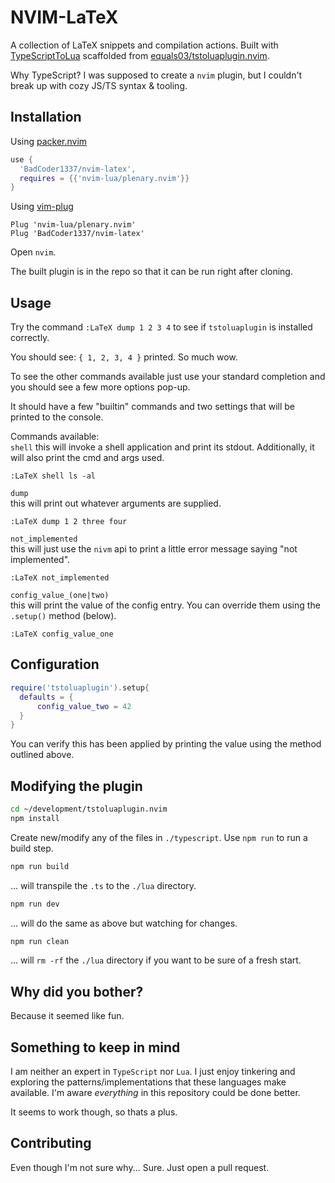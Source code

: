 # NVIM-LaTeX

A collection of LaTeX snippets and compilation actions. Built with [TypeScriptToLua](https://typescripttolua.github.io/) scaffolded from [equals03/tstoluaplugin.nvim](https://github.com/equals03/tstoluaplugin.nvim).

Why TypeScript? I was supposed to create a `nvim` plugin, but I couldn't break up with cozy JS/TS syntax & tooling.

## Installation

Using [packer.nvim](https://github.com/wbthomason/packer.nvim)

```lua
use {
  'BadCoder1337/nvim-latex',
  requires = {{'nvim-lua/plenary.nvim'}}
}
```

Using [vim-plug](https://github.com/junegunn/vim-plug)

```viml
Plug 'nvim-lua/plenary.nvim'
Plug 'BadCoder1337/nvim-latex'
```

Open `nvim`.

The built plugin is in the repo so that it can be run right after cloning.

## Usage

Try the command `:LaTeX dump 1 2 3 4`
to see if `tstoluaplugin` is installed correctly.

You should see: `{ 1, 2, 3, 4 }` printed. So much wow.

To see the other commands available just use your standard completion and you should see a few more options pop-up.

It should have a few "builtin" commands and two settings that will be printed to the console.

Commands available:  
`shell`
this will invoke a shell application and print its stdout. Additionally, it will also print the cmd and args used.

```vimL
:LaTeX shell ls -al
```

`dump`  
this will print out whatever arguments are supplied.

```vimL
:LaTeX dump 1 2 three four
```

`not_implemented`  
this will just use the `nivm` api to print a little error message saying "not implemented".

```vimL
:LaTeX not_implemented
```

`config_value_(one|two)`  
this will print the value of the config entry. You can override them using the `.setup()` method (below).

```vimL
:LaTeX config_value_one
```

## Configuration

```lua
require('tstoluaplugin').setup{
  defaults = {
      config_value_two = 42
  }
}
```

You can verify this has been applied by printing the value using the method outlined above.

## Modifying the plugin

```bash
cd ~/development/tstoluaplugin.nvim
npm install
```

Create new/modify any of the files in `./typescript`.
Use `npm run` to run a build step.

```bash
npm run build
```

... will transpile the `.ts` to the `./lua` directory.

```bash
npm run dev
```

... will do the same as above but watching for changes.

```bash
npm run clean
```

... will `rm -rf` the `./lua` directory if you want to be sure of a fresh start.

## Why did you bother?

Because it seemed like fun.

## Something to keep in mind

I am neither an expert in `TypeScript` nor `Lua`. I just enjoy tinkering and exploring the patterns/implementations that these languages make available. I'm aware _everything_ in this repository could be done better.

It seems to work though, so thats a plus.

## Contributing

Even though I'm not sure why... Sure.
Just open a pull request.
